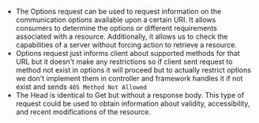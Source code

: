 - The Options request can be used to request information on the communication options available upon a certain URI. It allows consumers to determine the options or different requirements associated with a resource. Additionally, it allows us to check the capabilities of a server without forcing action to retrieve a resource.
- Options request just informs client about supported methods for that URL but it doesn't make any restrictions so if client sent request to method not exist in options it will proceed but to actually restrict options we don't implement them in controller and framework handles it if not exist and sends `405 Method Not Allowed`
- The Head is identical to Get but without a response body. This type of request could be used to obtain information about validity, accessibility, and recent modifications of the resource.